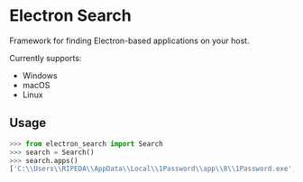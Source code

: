 # Electron Search

Framework for finding Electron-based applications on your host.

Currently supports:
- Windows
- macOS
- Linux


## Usage

```py
>>> from electron_search import Search
>>> search = Search()
>>> search.apps()
['C:\\Users\\RIPEDA\\AppData\\Local\\1Password\\app\\8\\1Password.exe', 'C:\\Users\\RIPEDA\\AppData\\Local\\Discord\\app-1.0.9030\\Discord.exe']
```